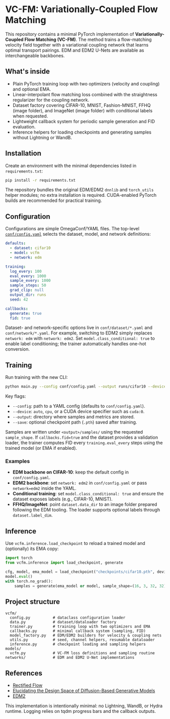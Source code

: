 # VC-FM: Variationally-Coupled Flow Matching

This repository contains a minimal PyTorch implementation of **Variationally-Coupled Flow Matching (VC-FM)**. The method trains a flow-matching velocity field together with a variational coupling network that learns optimal transport pairings. EDM and EDM2 U-Nets are available as interchangeable backbones.

## What's inside

* Plain PyTorch training loop with two optimizers (velocity and coupling) and optional EMA.
* Linear-interpolant flow matching loss combined with the straightness regularizer for the coupling network.
* Dataset factory covering CIFAR-10, MNIST, Fashion-MNIST, FFHQ (image folder), and ImageNet (image folder) with conditional labels when requested.
* Lightweight callback system for periodic sample generation and FID evaluation.
* Inference helpers for loading checkpoints and generating samples without Lightning or WandB.

## Installation

Create an environment with the minimal dependencies listed in `requirements.txt`:

```bash
pip install -r requirements.txt
```

The repository bundles the original EDM/EDM2 `dnnlib` and `torch_utils` helper modules; no extra installation is required. CUDA-enabled PyTorch builds are recommended for practical training.

## Configuration

Configurations are simple OmegaConf/YAML files. The top-level [`conf/config.yaml`](conf/config.yaml) selects the dataset, model, and network definitions:

```yaml
defaults:
  - dataset: cifar10
  - model: vcfm
  - network: edm

training:
  log_every: 100
  eval_every: 1000
  sample_every: 1000
  sample_steps: 50
  grad_clip: null
  output_dir: runs
  seed: 42

callbacks:
  generate: true
  fid: true
```

Dataset- and network-specific options live in `conf/dataset/*.yaml` and `conf/network/*.yaml`. For example, switching to EDM2 simply replaces `network: edm` with `network: edm2`. Set `model.class_conditional: true` to enable label conditioning; the trainer automatically handles one-hot conversion.

## Training

Run training with the new CLI:

```bash
python main.py --config conf/config.yaml --output runs/cifar10 --device auto --save checkpoints/cifar10.pth
```

Key flags:

* `--config`: path to a YAML config (defaults to `conf/config.yaml`).
* `--device`: `auto`, `cpu`, or a CUDA device specifier such as `cuda:0`.
* `--output`: directory where samples and metrics are stored.
* `--save`: optional checkpoint path (`.pth`) saved after training.

Samples are written under `<output>/samples/` using the requested `sample_shape`. If `callbacks.fid=true` and the dataset provides a validation loader, the trainer computes FID every `training.eval_every` steps using the trained model (or EMA if enabled).

### Examples

* **EDM backbone on CIFAR-10**: keep the default config in `conf/config.yaml`.
* **EDM2 backbone**: set `network: edm2` in `conf/config.yaml` or pass `network=edm2` inside the YAML.
* **Conditional training**: set `model.class_conditional: true` and ensure the dataset exposes labels (e.g., CIFAR-10, MNIST).
* **FFHQ/ImageNet**: point `dataset.data_dir` to an image folder prepared following the EDM tooling. The loader supports optional labels through `dataset.label_dim`.

## Inference

Use `vcfm.inference.load_checkpoint` to reload a trained model and (optionally) its EMA copy:

```python
import torch
from vcfm.inference import load_checkpoint, generate

cfg, model, ema_model = load_checkpoint("checkpoints/cifar10.pth", device=torch.device("cuda"))
model.eval()
with torch.no_grad():
    samples = generate(ema_model or model, sample_shape=(16, 3, 32, 32), n_iters=50)
```

## Project structure

```
vcfm/
  config.py          # dataclass configuration loader
  data.py            # dataset/dataloader factory
  trainer.py         # training loop with two optimizers and EMA
  callbacks.py       # minimal callback system (sampling, FID)
  model_factory.py   # EDM/EDM2 builders for velocity & coupling nets
  utils.py           # seed, channel helpers, resumable dataloader
  inference.py       # checkpoint loading and sampling helpers
models/
  vcfm.py            # VC-FM loss definitions and sampling routine
networks/            # EDM and EDM2 U-Net implementations
```

## References

* [Rectified Flow](https://arxiv.org/abs/2307.06264)
* [Elucidating the Design Space of Diffusion-Based Generative Models](https://arxiv.org/abs/2206.00364)
* [EDM2](https://arxiv.org/abs/2311.18828)

This implementation is intentionally minimal: no Lightning, WandB, or Hydra runtime. Logging relies on tqdm progress bars and the callback outputs.
